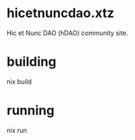 # hicetnuncdao.xtz

Hic et Nunc DAO (hDAO) community site.

# building
nix build

# running
nix run
